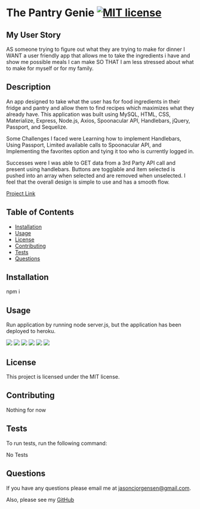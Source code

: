 
  # The Pantry Genie [![MIT license](https://img.shields.io/badge/License-MIT-blue.svg)](https://lbesson.mit-license.org/)

  ## My User Story
  AS someone trying to figure out what they are trying to make for dinner 
  I WANT a user friendly app that allows me to take the ingredients i have and show me possible meals I can make
  SO THAT I am less stressed about what to make for myself or for my family.       


  ## Description
  An app designed to take what the user has for food ingredients in their fridge and pantry and allow them to find recipes which maximizes what they already have. This application was built using MySQL, HTML, CSS, Materialize, Express, Node.js, Axios, Spoonacular API, Handlebars, jQuery, Passport, and Sequelize. 

  Some Challenges I faced were Learning how to implement Handlebars, Using Passport, Limited available calls to Spoonacular API, and Implementing the favorites option and tying it too who is currently logged in.

  Successes were I was able to GET data from a 3rd Party API call and present using handlebars. Buttons are togglable and item selected is pushed into an array when selected and are removed when unselected. I feel that the overall design is simple to use and has a smooth flow.




  [Project Link](https://afternoon-fjord-96402.herokuapp.com/)

  ## Table of Contents

  * [Installation](#installation)
  * [Usage](#usage)
  * [License](#license)
  * [Contributing](#contributing)
  * [Tests](#tests)
  * [Questions](#questions)

  ## Installation

  npm i

  ## Usage

  Run application by running node server.js, but the application has been deployed to heroku.

  <img src="public/assets/homepage.PNG">
  <img src="public/assets/selectors.PNG">
  <img src="public/assets/recipes1.PNG">
  <img src="public/assets/recipes2.PNG">
  <img src="public/assets/login.PNG">
  <img src="public/assets/favorites.PNG">

  ## License

  This project is licensed under the MIT license.

  ## Contributing
  Nothing for now

  ## Tests

  To run tests, run the following command: 

  No Tests 

  ## Questions
  If you have any questions please email me at jasoncjorgensen@gmail.com.

  Also, please see my [GitHub](https://github.com/Jason-Jorgensen)
